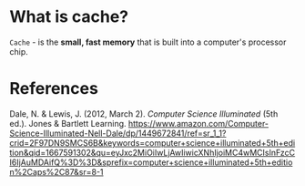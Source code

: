  # What is cache?

<code>Cache</code> - is the **small, fast memory** that is built into a computer's processor chip.

# References
Dale, N. & Lewis, J. (2012, March 2). *Computer Science Illuminated* (5th ed.). Jones & Bartlett Learning. https://www.amazon.com/Computer-Science-Illuminated-Nell-Dale/dp/1449672841/ref=sr_1_1?crid=2F97DN9SMCS6B&keywords=computer+science+illuminated+5th+edition&qid=1667591302&qu=eyJxc2MiOiIwLjAwIiwicXNhIjoiMC4wMCIsInFzcCI6IjAuMDAifQ%3D%3D&sprefix=computer+science+illuminated+5th+edition%2Caps%2C87&sr=8-1
